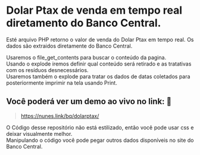 # Dolar Ptax de venda em tempo real diretamento do Banco Central.
<p align="justify">Esté arquivo PHP retorno o valor de venda do Dolar Ptax em tempo real. Os dados são extraidos diretamente do Banco Central.

Usaremos o file_get_contents para buscar o conteúdo da pagina.
<br>Usando o explode iremos definir qual conteúdo será retirado e as tratativas com os resíduos desnecessários.
<br>Usaremos também o explode para tratar os dados de datas coletados para posteriormente imprimir na tela usando Print.</p>

## Você poderá ver um demo ao vivo no link: :dash:

> https://nunes.link/bq/dolarptax/

<p align="justify">O Código desse repositório não está estilizado, então você pode usar css e deixar visualmente melhor.
<br>Manipulando o código você pode pegar outros dados disponíveis no site do Banco Central.<p>
